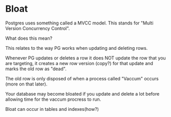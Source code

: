
# Bloat

Postgres uses something called a MVCC model. This stands for "Multi Version Concurrency Control".

What does this mean?

This relates to the way PG works when updating and deleting rows.

Whenever PG updates or deletes a row it does NOT update the row that you are targeting, it creates a new row version (copy?) for that update and marks the old row as "dead".

The old row is only disposed of when a process called "Vaccum" occurs (more on that later).

Your database may become bloated if you update and delete a lot before allowing time for the vaccum procress to run.

Bloat can occur in tables and indexes(how?)